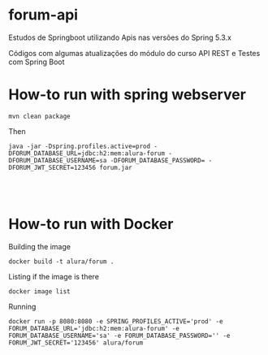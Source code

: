 # forum-api
Estudos de Springboot utilizando Apis nas versões do Spring 5.3.x

Códigos com algumas atualizações do módulo do curso API REST e Testes com Spring Boot


# How-to run with spring webserver

```Maven POM
mvn clean package
```

Then 


```
java -jar -Dspring.profiles.active=prod -DFORUM_DATABASE_URL=jdbc:h2:mem:alura-forum -DFORUM_DATABASE_USERNAME=sa -DFORUM_DATABASE_PASSWORD= -DFORUM_JWT_SECRET=123456 forum.jar
```

<br><br>

# How-to run with Docker

Building the image

```
docker build -t alura/forum .
```

Listing if the image is there

```
docker image list
```


Running

```
docker run -p 8080:8080 -e SPRING_PROFILES_ACTIVE='prod' -e FORUM_DATABASE_URL='jdbc:h2:mem:alura-forum' -e FORUM_DATABASE_USERNAME='sa' -e FORUM_DATABASE_PASSWORD='' -e FORUM_JWT_SECRET='123456' alura/forum
```